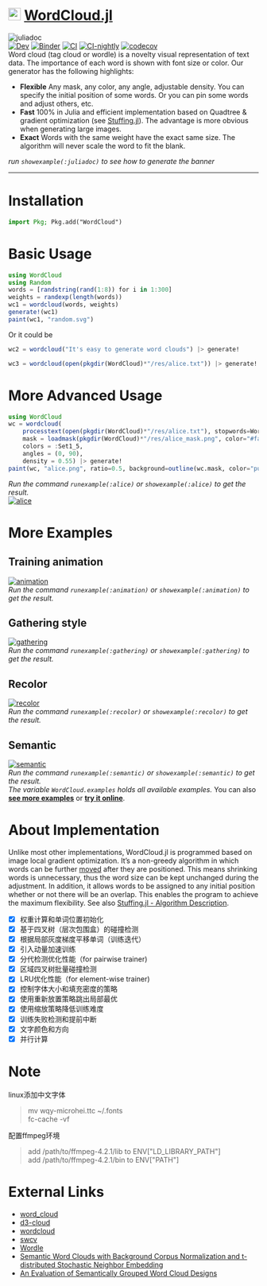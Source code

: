 # <div><img src="docs/src/assets/logo.svg" height="25px"><span> [WordCloud.jl](https://github.com/guo-yong-zhi/WordCloud.jl)</span></div>  
![juliadoc](res/juliadoc.png)  
[![Dev](https://img.shields.io/badge/docs-dev-blue.svg)](https://guo-yong-zhi.github.io/WordCloud.jl/dev) [![Binder](https://mybinder.org/badge_logo.svg)](https://mybinder.org/v2/gh/guo-yong-zhi/WordCloud.jl/master?filepath=examples.ipynb) [![CI](https://github.com/guo-yong-zhi/WordCloud.jl/actions/workflows/ci.yml/badge.svg)](https://github.com/guo-yong-zhi/WordCloud.jl/actions/workflows/ci.yml) [![CI-nightly](https://github.com/guo-yong-zhi/WordCloud.jl/actions/workflows/ci-nightly.yml/badge.svg)](https://github.com/guo-yong-zhi/WordCloud.jl/actions/workflows/ci-nightly.yml) [![codecov](https://codecov.io/gh/guo-yong-zhi/WordCloud.jl/branch/master/graph/badge.svg?token=2U0X769Z51)](https://codecov.io/gh/guo-yong-zhi/WordCloud.jl)  
 Word cloud (tag cloud or wordle) is a novelty visual representation of text data. The importance of each word is shown with font size or color. Our generator has the following highlights:
* **Flexible** Any mask, any color, any angle, adjustable density. You can specify the initial position of some words. Or you can pin some words and adjust others, etc.
* **Fast**  100% in Julia and efficient implementation based on Quadtree & gradient optimization (see [Stuffing.jl](https://github.com/guo-yong-zhi/Stuffing.jl)). The advantage is more obvious when generating large images.
* **Exact**  Words with the same weight have the exact same size. The algorithm will never scale the word to fit the blank.  

 *run `showexample(:juliadoc)` to see how to generate the banner*
***
# Installation
```julia
import Pkg; Pkg.add("WordCloud")
```
# Basic Usage 
```julia
using WordCloud
using Random
words = [randstring(rand(1:8)) for i in 1:300]
weights = randexp(length(words))
wc1 = wordcloud(words, weights)
generate!(wc1)
paint(wc1, "random.svg")
```
Or it could be
```julia
wc2 = wordcloud("It's easy to generate word clouds") |> generate!
```
```julia
wc3 = wordcloud(open(pkgdir(WordCloud)*"/res/alice.txt")) |> generate!
```
# More Advanced Usage
```julia
using WordCloud
wc = wordcloud(
    processtext(open(pkgdir(WordCloud)*"/res/alice.txt"), stopwords=WordCloud.stopwords_en ∪ ["said"]), 
    mask = loadmask(pkgdir(WordCloud)*"/res/alice_mask.png", color="#faeef8"),
    colors = :Set1_5,
    angles = (0, 90),
    density = 0.55) |> generate!
paint(wc, "alice.png", ratio=0.5, background=outline(wc.mask, color="purple", linewidth=4))
```
*Run the command `runexample(:alice)` or `showexample(:alice)` to get the result.*  
[![alice](res/alice.png)](./examples/alice.jl)

# More Examples
## Training animation
[![animation](res/animation.gif)](./examples/animation.jl)  
*Run the command `runexample(:animation)` or `showexample(:animation)` to get the result.* 
## Gathering style
[![gathering](res/gathering.png)](./examples/gathering.jl)  
*Run the command `runexample(:gathering)` or `showexample(:gathering)` to get the result.* 
## Recolor
[![recolor](res/recolor.png)](./examples/recolor.jl)  
*Run the command `runexample(:recolor)` or `showexample(:recolor)` to get the result.* 
## Semantic
[![semantic](res/semantic.png)](./examples/semantic.jl)  
*Run the command `runexample(:semantic)` or `showexample(:semantic)` to get the result.*  
*The variable `WordCloud.examples` holds all available examples.* 
You can also [**see more examples**](https://github.com/guo-yong-zhi/WordCloud-Gallery) or [**try it online**](https://mybinder.org/v2/gh/guo-yong-zhi/WordCloud.jl/master?filepath=examples.ipynb).  
# About Implementation
Unlike most other implementations, WordCloud.jl is programmed based on image local gradient optimization. It’s a non-greedy algorithm in which words can be further [moved](res/animation.gif) after they are positioned. This means shrinking words is unnecessary, thus the word size can be kept unchanged during the adjustment. In addition, it allows words to be assigned to any initial position whether or not there will be an overlap. This enables the program to achieve the maximum flexibility. See also [Stuffing.jl - Algorithm Description](https://github.com/guo-yong-zhi/Stuffing.jl#algorithm-description).  
* [x] 权重计算和单词位置初始化
* [x] 基于四叉树（层次包围盒）的碰撞检测
* [x] 根据局部灰度梯度平移单词（训练迭代）
* [x] 引入动量加速训练
* [x] 分代检测优化性能（for pairwise trainer)
* [x] 区域四叉树批量碰撞检测
* [x] LRU优化性能（for element-wise trainer)
* [x] 控制字体大小和填充密度的策略
* [x] 使用重新放置策略跳出局部最优
* [x] 使用缩放策略降低训练难度
* [x] 训练失败检测和提前中断
* [x] 文字颜色和方向
* [x] 并行计算
# Note
linux添加中文字体  
> mv wqy-microhei.ttc ~/.fonts  
> fc-cache -vf  

配置ffmpeg环境
> add /path/to/ffmpeg-4.2.1/lib to ENV["LD_LIBRARY_PATH"]  
> add /path/to/ffmpeg-4.2.1/bin to ENV["PATH"]  
# External Links
* [word_cloud](https://github.com/amueller/word_cloud)  
* [d3-cloud](https://github.com/jasondavies/d3-cloud)  
* [wordcloud](https://github.com/timdream/wordcloud)  
* [swcv](https://github.com/spupyrev/swcv)  
* [Wordle](http://static.mrfeinberg.com/bv_ch03.pdf)  
* [Semantic Word Clouds with Background Corpus Normalization and t-distributed Stochastic Neighbor Embedding](https://arxiv.org/pdf/1708.03569.pdf)  
* [An Evaluation of Semantically Grouped Word Cloud Designs](https://www.semanticscholar.org/paper/An-Evaluation-of-Semantically-Grouped-Word-Cloud-Hearst-Pedersen/ddae6a380123988f578433ae103393e255c0b4d1)  
